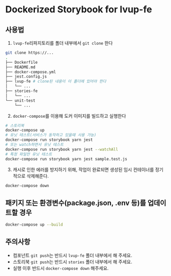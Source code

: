 # Dockerized Storybook for lvup-fe

## 사용법

1. `lvup-fe`리파지토리를 폴더 내부에서 `git clone` 한다
```sh
git clone https://...
.
├── Dockerfile
├── README.md
├── docker-compose.yml
├── jest.config.js
├── lvup-fe # clone된 내용이 이 폴더에 있어야 한다
│   └── ...
├── stories-fe
│   └── ...
└── unit-test
    └── ...
```
2. `docker-compose`를 이용해 도커 이미지를 빌드하고 실행한다
```sh
# 스토리북
docker-compose up
# 유닛 테스트(서비스가 동작하고 있을때 사용 가능)
docker-compose run storybook yarn jest
# 또는 watch하면서 유닛 테스트
docker-compose run storybook yarn jest --watchAll
# 특정 파일만 유닛 테스트
docker-compose run storybook yarn jest sample.test.js
```
3. 캐시로 인한 에러를 방지하기 위해, 작업이 완료되면 생성된 임시 컨테이너를 정기적으로 삭제해준다.
```sh
docker-compose down
```

## 패키지 또는 환경변수(package.json, .env 등)를 업데이트할 경우
```sh
docker-compose up --build
```

## 주의사항

- 컴포넌트 `git push`는 반드시 `lvup-fe` 폴더 내부에서 해 주세요.
- 스토리북 `git push`는 반드시 `stories` 폴더 내부에서 해 주세요. 
- 실행 이후 반드시 `docker-compose down` 해주세요.